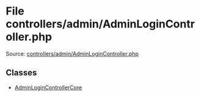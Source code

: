 File controllers/admin/AdminLoginController.php
=========

Source: [controllers/admin/AdminLoginController.php](https://github.com/PrestaShop/PrestaShop/blob/1.6.1.0/controllers/admin/AdminLoginController.php)


Classes
-------

* [AdminLoginControllerCore](class.AdminLoginControllerCore.md)

